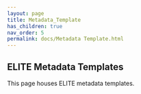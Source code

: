 ```yaml
--- 
layout: page 
title: Metadata_Template 
has_children: true 
nav_order: 5 
permalink: docs/Metadata Template.html 
---
```

## ELITE Metadata Templates

This page houses ELITE metadata templates.
